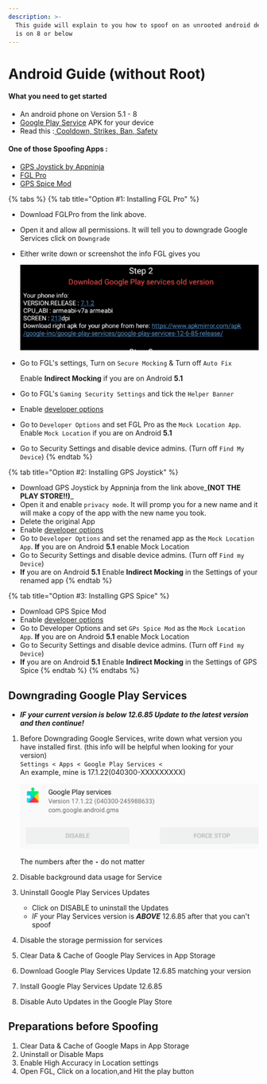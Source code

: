 ```yaml
---
description: >-
  This guide will explain to you how to spoof on an unrooted android device that
  is on 8 or below
---
```


# Android Guide \(without Root\)

#### What you need to get started

* An android phone on Version 5.1 - 8
* [Google Play Service](https://www.apkmirror.com/apk/google-inc/google-play-services/google-play-services-12-6-85-release/) APK for your device
* Read this :[ Cooldown, Strikes, Ban, Safety](../links-faqs-error/cooldown-strikes-ban-safety.md)

#### One of those Spoofing Apps :

* [GPS Joystick by Appninja](http://gpsjoystick.theappninjas.com/faq/)
* [FGL Pro](https://drive.google.com/file/d/18oZ1ECJe4F_w8J3EkeaR3v9FMPnLv_Q-/view)
* [GPS Spice Mod](https://drive.google.com/file/d/1DVyQkLqkd9Oe-mKRJvz7SDBaC-E6FRJI/view)

{% tabs %}
{% tab title="Option \#1: Installing FGL Pro" %}
* Download FGLPro from the link above.
* Open it and allow all permissions. It will tell you to downgrade Google Services click on `Downgrade`
* Either write down or screenshot the info FGL gives you

  ![](../.gitbook/assets/image.png)

* Go to FGL's settings, Turn on `Secure Mocking` & Turn off `Auto Fix`

   Enable **Indirect Mocking** if you are on Android **5.1**

* Go to FGL's `Gaming Security Settings` and tick the `Helper Banner`
* Enable [developer options](https://lmgtfy.com/?q=enable+developer+options+android&s=) 
* Go to `Developer Options` and set FGL Pro as the `Mock Location App`.  Enable `Mock Location` if you are on Android **5.1**
* Go to Security Settings and disable device admins. \(Turn off `Find My Device`\)
{% endtab %}

{% tab title="Option \#2: Installing GPS Joystick" %}
* Download GPS Joystick by Appninja from the link above_**\(NOT THE PLAY STORE!!\)**_
* Open it and enable `privacy mode`. It will promp you for a new name and it will make a copy of the app with the new name you took.
* Delete the original App
* Enable [developer options](https://lmgtfy.com/?q=enable+developer+options+android&s=) 
* Go to `Developer Options` and set the renamed app as the `Mock Location App`. **If** you are on Android **5.1** enable Mock Location
* Go to Security Settings and disable device admins. \(Turn off `Find my Device`\)
*  **If** you are on Android **5.1** Enable **Indirect Mocking** in the Settings of your renamed app 
{% endtab %}

{% tab title="Option \#3: Installing GPS Spice" %}
* Download GPS Spice Mod
* Enable [developer options](https://lmgtfy.com/?q=enable+developer+options+android&s=) 
* Go to Developer Options and set `GPs Spice Mod` as the `Mock Location App`. **If** you are on Android **5.1** enable Mock Location
* Go to Security Settings and disable device admins. \(Turn off `Find my Device`\)
* **If** you are on Android **5.1** Enable **Indirect Mocking** in the Settings of GPS Spice
{% endtab %}
{% endtabs %}

## Downgrading Google Play Services

* _**IF your current version is below 12.6.85 Update to the latest version and then continue!**_

1. Before Downgrading Google Services, write down what version you have installed first. \(this info will be helpful when looking for your version\)  
   `Settings < Apps < Google Play Services <`   
   An example, mine is 17.1.22\(040300-XXXXXXXXX\)

   ![](../.gitbook/assets/image%20%281%29.png)

   The numbers after the **`-`** do not matter

2. Disable background data usage for Service
3. Uninstall Google Play Services Updates
   * Click on DISABLE to uninstall the Updates
   * _IF_ your Play Services version is _**ABOVE**_ 12.6.85 after that you can't spoof
4. Disable the storage permission for services
5. Clear Data & Cache of Google Play Services in App Storage
6. Download Google Play Services Update 12.6.85 matching your version
7. Install Google Play Services Update 12.6.85
8. Disable Auto Updates in the Google Play Store

## Preparations before Spoofing



1. Clear Data & Cache of Google Maps in App Storage
2. Uninstall or Disable Maps
3. Enable High Accuracy in Location settings
4. Open FGL, Click on a location,and Hit the play button






